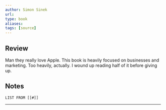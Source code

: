 ```yaml
---
author: Simon Sinek
url: 
type: book
aliases: 
tags: [source]
---
```

## Review
Man they really love Apple. This book is heavily focused on businesses and marketing. Too heavily, actually. I wound up reading half of it before giving up.

## Notes
```dataview
LIST FROM [[#]]
```

---